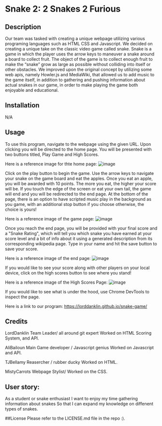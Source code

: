 # Snake 2: 2 Snakes 2 Furious

## Description
Our team was tasked with creating a unique webpage utilizing various programing languages such as HTML CSS and Javascript. We decided on creating a unique take on the classic video game called snake. Snake is a game in which the player uses the arrow keys to maneuver a snake around a board to collect fruit. The object of the game is to collect enough fruit to make the “snake” grow as large as possible without colliding into itself or other obstacles.
We improved upon the original concept by utilizing some web apis, namely Howler.js and MediaWiki, that allowed us to add music to the game itself, in addition to gathering and pushing information about actual snakes in our game, in order to make playing the game both enjoyable and educational.



## Installation
N/A

## Usage



To use this program, navigate to the webpage using the given URL. Upon clicking you will be directed to the home page. You will be presented with two buttons titled, Play Game and High Scores.

Here is a reference image for thte home page: ![image](https://user-images.githubusercontent.com/112973907/201811659-b83dab45-f895-40ad-b141-787dcb4c4029.png)


Click on the play button to begin the game. Use the arrow keys to navigate your snake on the game board and eat the apples. Once you eat an apple, you will be awarded with 10 points. The more you eat, the higher your score will be. If you touch the edge of the screen or eat your own tail, the game will end and you will be redirected to the end page. At the bottom of the page, there is an option to have scripted music play in the background as you game, with an additional stop button if you choose otherwise, the choice is yours! 

Here is a reference image of the game page: ![image](https://user-images.githubusercontent.com/112973907/201811499-56b0b283-4ff0-4c9f-921d-0ff9320639b3.png)


Once you reach the end page, you will be provided with your final score and a "Snake Rating", which will tell you which snake you have earned at your score level and a bit of info about it using a generated description from its corresponding wikipedia page. Type in your name and hit the save button to save your score.

Here is a reference image of the end page: ![image](https://user-images.githubusercontent.com/112973907/201811391-63c2c469-1fb2-400a-824a-cbca5360fb5d.png)

If you would like to see your score along with other players on your local device, click on the high scores button to see where you stand!

Here is a reference image of the High Scores Page: ![image](https://user-images.githubusercontent.com/112973907/201812750-17ca28b8-3767-4b71-a86b-bc0a9674c506.png)

If you would like to see what is under the hood, use Chrome DevTools to inspect the page.

Here is a link to our program: https://lorddanklin.github.io/snake-game/
## Credits 
LordDanklin
Team Leader/ all around git expert
Worked on HTML Scoring System, and API.

AliBailoun
Main Game developer / Javascript genius 
Worked on Javascript and API.

TJBellamy
Reasercher / rubber ducky
Worked on HTML.

MistyCarrots
Webpage Stylist/ 
Worked on the CSS.


## User story:
As a student or snake enthusiast 
I want to enjoy my time gathering information about snakes
So that I can expand my knowledge on diffenent types of snakes.

##License
Please refer to the LICENSE.md file in the repo :).
